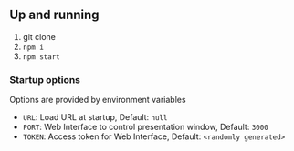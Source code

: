 ## Up and running

1. git clone
2. `npm i`
3. `npm start`

### Startup options

Options are provided by environment variables

- `URL`: Load URL at startup, Default: `null`
- `PORT`: Web Interface to control presentation window, Default: `3000`
- `TOKEN`: Access token for Web Interface, Default: `<randomly generated>`